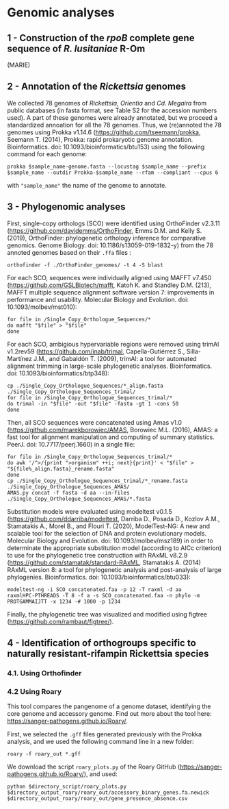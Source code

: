 # Genomic analyses 

## 1 - Construction of the *rpoB* complete gene sequence of *R. lusitaniae* R-Om
(MARIE)


## 2 - Annotation of the *Rickettsia* genomes
We collected 78 genomes of *Rickettsia*, *Orientia* and *Cd. Megaira* from public databases (in fasta format, see Table S2 for the accession numbers used). A part of these genomes were already annotated, but we proceed a standardized annoation for all the 78 genomes. Thus, we (re)annoted the 78 genomes using Prokka v1.14.6 (<https://github.com/tseemann/prokka>, Seemann T. (2014), Prokka: rapid prokaryotic genome annotation. Bioinformatics. doi: 10.1093/bioinformatics/btu153) using the following command for each genome:

```
prokka $sample_name-genome.fasta --locustag $sample_name --prefix $sample_name --outdir Prokka-$sample_name --rfam --compliant --cpus 6
```

with ```"sample_name"``` the name of the genome to annotate.


## 3 - Phylogenomic analyses

First, single-copy orthologs (SCO) were identified using OrthoFinder v2.3.11 (<https://github.com/davidemms/OrthoFinder>, Emms D.M. and Kelly S. (2019), OrthoFinder: phylogenetic orthology inference for comparative genomics. Genome Biology. doi: 10.1186/s13059-019-1832-y) from the 78 annoted genomes based on their ```.ffa``` files :

```
orthofinder -f ./OrthoFinder_genomes/ -t 4 -S blast
```

For each SCO, sequences were individually aligned using MAFFT v7.450 (<https://github.com/GSLBiotech/mafft>, Katoh K. and Standley D.M. (213), MAFFT multiple sequence alignment software version 7: improvements in performance and usability. Molecular Biology and Evolution. doi: 10.1093/molbev/mst010):

```
for file in /Single_Copy_Orthologue_Sequences/*
do mafft "$file" > "$file"
done
```

For each SCO, ambigious hypervariable regions were removed using trimAl v1.2rev59 (<https://github.com/inab/trimal>, Capella-Gutiérrez S., Silla-Martínez J.M., and Gabaldón T. (2009), trimAl: a tool for automated alignment trimming in large-scale phylogenetic analyses. Bioinformatics. doi: 10.1093/bioinformatics/btp348):

```
cp ./Single_Copy_Orthologue_Sequences/*_align.fasta ./Single_Copy_Orthologue_Sequences_trimal/
for file in /Single_Copy_Orthologue_Sequences_trimal/*
do trimal -in "$file" -out "$file" -fasta -gt 1 -cons 50
done
```

Then, all SCO sequences were concatenated using Amas v1.0 (<https://github.com/marekborowiec/AMAS>, Borowiec M.L. (2016), AMAS: a fast tool for alignment manipulation and computing of summary statistics. PeerJ. doi: 10.7717/peerj.1660) in a single file:

```
for file in /Single_Copy_Orthologue_Sequences_trimal/*
do awk '/^>/{print ">organism" ++i; next}{print}' < "$file" > "${file%_align.fasta}_rename.fasta"
done
cp ./Single_Copy_Orthologue_Sequences_trimal/*_rename.fasta ./Single_Copy_Orthologue_Sequences_AMAS/
AMAS.py concat -f fasta -d aa --in-files ./Single_Copy_Orthologue_Sequences_AMAS/*.fasta
```

Substitution models were evaluated using modeltest v0.1.5 (<https://github.com/ddarriba/modeltest>, Darriba D., Posada D., Kozlov A.M., Stamatakis A., Morel B., and Flouri T. (2020), ModelTest-NG: A new and scalable tool for the selection of DNA and protein evolutionary models. Molecular Biology and Evolution. doi: 10.1093/molbev/msz189) in order to determinate the appropriate substitution model (according to AICc criterion) to use for the phylogenetic tree construction with RAxML v8.2.9 (<https://github.com/stamatak/standard-RAxML>, Stamatakis A. (2014) RAxML version 8: a tool for phylogenetic analysis and post-analysis of large phylogenies. Bioinformatics. doi: 10.1093/bioinformatics/btu033):

```
modeltest-ng -i SCO_concatenated.faa -p 12 -T raxml -d aa
raxmlHPC-PTHREADS -T 8 -f a -s SCO_concatenated.faa -n phylo -m PROTGAMMAIJTT -x 1234 -# 1000 -p 1234
```

Finally, the phylogenetic tree was visualized and modified using figtree (<https://github.com/rambaut/figtree/>).


## 4 - Identification of orthogroups specific to naturally resistant-rifampin Rickettsia species

### 4.1. Using Orthofinder


### 4.2 Using Roary

This tool compares the pangenome of a genome dataset, identifying the core genome and accessory genome. Find out more about the tool here: <https://sanger-pathogens.github.io/Roary/>. 

First, we selected the ```.gff``` files generated previously with the Prokka analysis, and we used the following command line in a new folder:

```
roary -f roary_out *.gff
```
We download the script ```roary_plots.py``` of the Roary GitHub (<https://sanger-pathogens.github.io/Roary/>), and used:

```
python $directory_script/roary_plots.py $directory_output_roary/roary_out/accessory_binary_genes.fa.newick $directory_output_roary/roary_out/gene_presence_absence.csv
```


